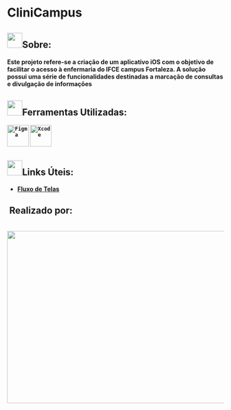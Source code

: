 # CliniCampus


##  <img src="https://media.giphy.com/media/iY8CRBdQXODJSCERIr/giphy.gif" width="35"><b>Sobre:
<h4>
    Este projeto refere-se a criação de um aplicativo iOS com o objetivo de facilitar o acesso à enfermaria do IFCE campus Fortaleza. A solução possui uma série de funcionalidades destinadas a marcação de consultas e divulgação de informações 
</h4>



##  <img src="https://media.giphy.com/media/iY8CRBdQXODJSCERIr/giphy.gif" width="35"><b>Ferramentas Utilizadas:

<div>       
<code><img width="50" src="https://user-images.githubusercontent.com/25181517/189715289-df3ee512-6eca-463f-a0f4-c10d94a06b2f.png" alt="Figma" title="Figma"/></code>
<code><img width="50" src="https://user-images.githubusercontent.com/25181517/186711578-bf30cb30-40b7-4b45-95a5-bdf837c372e7.png" alt="Xcode" title="Xcode"/></code>   
</div>

##  <img src="https://media.giphy.com/media/iY8CRBdQXODJSCERIr/giphy.gif" width="35"><b>Links Úteis:

- [Fluxo de Telas](https://www.figma.com/file/EpgzQwoxndKpXvE6CHCeVq/Apple-Academy?type=whiteboard&node-id=0%3A1&t=ceNyllGaEJU8VNqe-1) <br>







##  <img src="https://media.giphy.com/media/iY8CRBdQXODJSCERIr/giphy.gif" width="5"><b>Realizado por:
  <br>
    <div align="center">
       <img height="400" width="800" src="foto_equipe.jpeg"/>
    </div>


